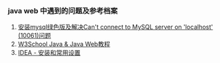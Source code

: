 ### java web 中遇到的问题及参考档案

1. [安装mysql绿色版及解决Can't connect to MySQL server on 'localhost' (10061)问题](https://blog.csdn.net/extraordinarylife/article/details/52699634)
2. [W3School Java & Java Web教程](https://wizardforcel.gitbooks.io/w3school-java/content/index.html)
3. [IDEA - 安装和常用设置](https://blog.csdn.net/J080624/article/details/80053711)

